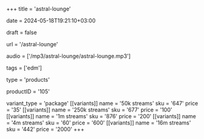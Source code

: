 +++
title = 'astral-lounge'

date = 2024-05-18T19:21:10+03:00

draft = false

url = '/astral-lounge'

audio = ['/mp3/astral-lounge/astral-lounge.mp3']

tags = ['edm']

type = 'products'

productID = '105'

variant_type = 'package'
[[variants]]
name = '50k streams'
sku = '647'
price = '35'
[[variants]]
name = '250k streams'
sku = '677'
price = '100'
[[variants]]
name = '1m streams'
sku = '876'
price = '200'
[[variants]]
name = '4m streams'
sku = '60'
price = '600'
[[variants]]
name = '16m streams'
sku = '442'
price = '2000'
+++

